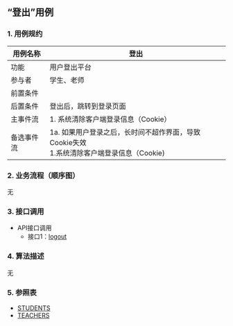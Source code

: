 ## “登出”用例

### 1. 用例规约

用例名称 | 登出
---|---
功能 | 用户登出平台
参与者 | 学生、老师
前置条件 | 
后置条件 | 登出后，跳转到登录页面
主事件流 | 1. 系统清除客户端登录信息（Cookie）
备选事件流 | 1a. 如果用户登录之后，长时间不超作界面，导致Cookie失效  <br>1.系统清除客户端登录信息（Cookie)

### 2. 业务流程（顺序图）
无

### 3. 接口调用
- API接口调用
    - 接口1：[logout](../接口/logout.md)

### 4. 算法描述
无
 

### 5. 参照表
- [STUDENTS](../数据库设计.md)
- [TEACHERS](../数据库设计.md)
